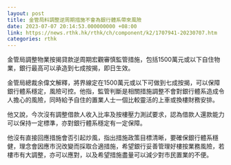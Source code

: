 ```yaml
---
layout: post
title: 金管局料調整逆周期措施不會為銀行體系帶來風險
date: 2023-07-07 20:14:53.000000000 +08:00
link: https://news.rthk.hk/rthk/ch/component/k2/1707941-20230707.htm
categories: rthk
---
```


金管局調整物業按揭貸款逆周期宏觀審慎監管措施，包括1500萬元或以下自住物業，銀行最高可以承造到七成按揭，即日生效。

金管局總裁余偉文解釋，將界線定在1500萬元或以下可做到七成按揭，可以保障銀行體系穩定，風險可控。他指，監管判斷是相關措施調整不會對銀行體系造成令人擔心的風險，同時給予自住的置業人士一個比較靈活的上車或換樓財務安排。

他又說，今次沒有調整借款人收入比率及按樓壓力測試要求，認為借款人還款能力可以保持一定標準，亦對銀行體系穩定有一定保障。

他沒有直接回應措施會否引起炒風，指出措施政策目標清晰，要確保銀行體系穩健，理念會因應市況改變而採取合適措施，希望銀行妥善管理好樓按業務風險，若樓市有大調整，亦可以應對，以及希望措施盡量可以減少對市民置業的不便。
